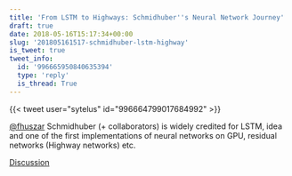```yaml
---
title: 'From LSTM to Highways: Schmidhuber''s Neural Network Journey'
draft: true
date: 2018-05-16T15:17:34+00:00
slug: '201805161517-schmidhuber-lstm-highway'
is_tweet: true
tweet_info:
  id: '996665950840635394'
  type: 'reply'
  is_thread: True
---
```




{{< tweet user="sytelus" id="996664799017684992" >}}

[@fhuszar](https://x.com/fhuszar) Schmidhuber (+ collaborators) is widely credited for LSTM, idea and one of the first implementations of neural networks on GPU, residual networks (Highway networks) etc.

[Discussion](https://x.com/sytelus/status/996665950840635394)
